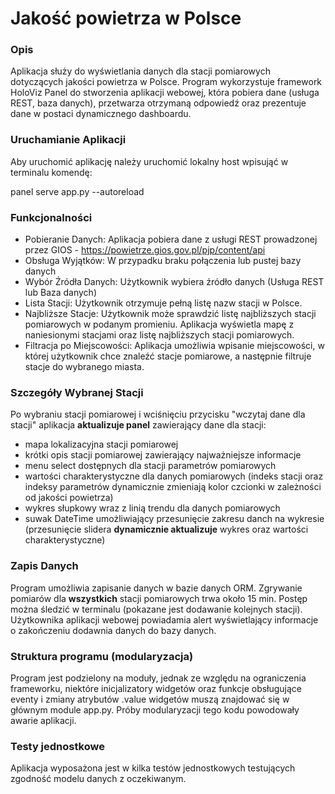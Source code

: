 # Jakość powietrza w Polsce 


### Opis

Aplikacja służy do wyświetlania danych dla stacji pomiarowych dotyczących jakości powietrza w Polsce. Program wykorzystuje framework HoloViz Panel do stworzenia aplikacji webowej, która pobiera dane (usługa REST, baza danych), przetwarza otrzymaną odpowiedź oraz prezentuje dane w postaci dynamicznego dashboardu.

### Uruchamianie Aplikacji

Aby uruchomić aplikację należy uruchomić lokalny host wpisująć w terminalu komendę: 

panel serve app.py --autoreload

### Funkcjonalności

- Pobieranie Danych: Aplikacja pobiera dane z usługi REST prowadzonej przez GIOS - https://powietrze.gios.gov.pl/pjp/content/api
- Obsługa Wyjątków: W przypadku braku połączenia lub pustej bazy danych
- Wybór Źródła Danych: Użytkownik wybiera źródło danych (Usługa REST lub Baza danych)
- Lista Stacji: Użytkownik otrzymuje pełną listę nazw stacji w Polsce.
- Najbliższe Stacje: Użytkownik może sprawdzić listę najbliższych stacji pomiarowych w podanym promieniu. Aplikacja wyświetla mapę z naniesionymi stacjami oraz listę najbliższych stacji pomiarowych.
- Filtracja po Miejscowości: Aplikacja umożliwia wpisanie miejscowości, w której użytkownik chce znaleźć stacje pomiarowe, a następnie filtruje stacje do wybranego miasta.

### Szczegóły Wybranej Stacji

Po wybraniu stacji pomiarowej i wciśnięciu przycisku "wczytaj dane dla stacji" aplikacja **aktualizuje panel** zawierający dane dla stacji:

- mapa lokalizacyjna stacji pomiarowej
- krótki opis stacji pomiarowej zawierający najważniejsze informacje
- menu select dostępnych dla stacji parametrów pomiarowych
- wartości charakterystyczne dla danych pomiarowych (indeks stacji oraz indeksy parametrów dynamicznie zmieniają kolor czcionki w zależności od jakości powietrza)
- wykres słupkowy wraz z linią trendu dla danych pomiarowych
- suwak DateTime umożliwiający przesunięcie zakresu danch na wykresie (przesunięcie slidera **dynamicznie aktualizuje** wykres oraz wartości charakterystyczne)

### Zapis Danych

Program umożliwia zapisanie danych w bazie danych ORM. Zgrywanie pomiarów dla **wszystkich** stacji pomiarowych trwa około 15 min. Postęp można śledzić w terminalu (pokazane jest dodawanie kolejnych stacji). 
Użytkownika aplikacji webowej powiadamia alert wyświetlający informacje o zakończeniu dodawnia danych do bazy danych. 

### Struktura programu (modularyzacja)

Program jest podzielony na moduły, jednak ze względu na ograniczenia frameworku, niektóre inicjalizatory widgetów oraz funkcje obsługujące eventy i zmiany atrybutów .value widgetów muszą znajdować się w głównym module app.py. Próby modularyzacji tego kodu powodowały awarie aplikacji.

### Testy jednostkowe

Aplikacja wyposażona jest w kilka testów jednostkowych testujących zgodność modelu danych z oczekiwanym.
